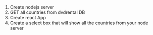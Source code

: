 1. Create nodejs server
2. GET all countries from dvdrental DB
3. Create react App
4. Create a select box that will show all the countries
   from your node server